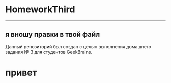 # HomeworkThird

---
## я вношу правки в твой файл
Данный репозиторий был создан с целью выполнения домашнего задания № 3 для студентов GeekBrains.

# привет